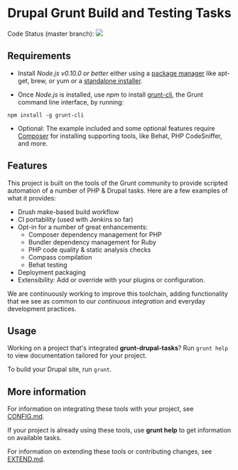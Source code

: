 # Drupal Grunt Build and Testing Tasks

Code Status (master branch):
<a href="https://travis-ci.org/phase2/grunt-drupal-tasks"><img src="https://travis-ci.org/phase2/grunt-drupal-tasks.svg?branch=master"></a>

## Requirements

* Install _Node.js v0.10.0 or better_ either using a
<a href="https://github.com/joyent/node/wiki/Installing-Node.js-via-package-manager">package manager</a>
like apt-get, brew, or yum or a
<a href="http://nodejs.org/download/">standalone installer</a>.

* Once _Node.js_ is installed, use _npm_ to install
<a href="https://github.com/gruntjs/grunt-cli">grunt-cli</a>, the Grunt command
line interface, by running:

```
npm install -g grunt-cli
```

* Optional: The example included and some optional features require
  <a href="https://getcomposer.org/download/">Composer</a> for installing
  supporting tools, like Behat, PHP CodeSniffer, and more.

## Features

This project is built on the tools of the Grunt community to provide scripted
automation of a number of PHP & Drupal tasks. Here are a few examples of what it
provides:

* Drush make-based build workflow
* CI portability (used with Jenkins so far)
* Opt-in for a number of great enhancements:
  * Composer dependency management for PHP
  * Bundler dependency management for Ruby
  * PHP code quality & static analysis checks
  * Compass compilation
  * Behat testing
* Deployment packaging
* Extensibility: Add or override with your plugins or configuration.

We are continuously working to improve this toolchain, adding functionality that
we see as common to our _continuous integration_ and everyday development
practices.

## Usage

Working on a project that's integrated **grunt-drupal-tasks**? Run `grunt help` to view documentation tailored for your project.

To build your Drupal site, run `grunt`.

## More information

For information on integrating these tools with your project, see
<a href="https://github.com/phase2/grunt-drupal-tasks/blob/master/CONFIG.md">CONFIG.md</a>.

If your project is already using these tools, use **grunt help** to get
information on available tasks.

For information on extending these tools or contributing changes, see
<a href="https://github.com/phase2/grunt-drupal-tasks/blob/master/EXTEND.md">EXTEND.md</a>.
